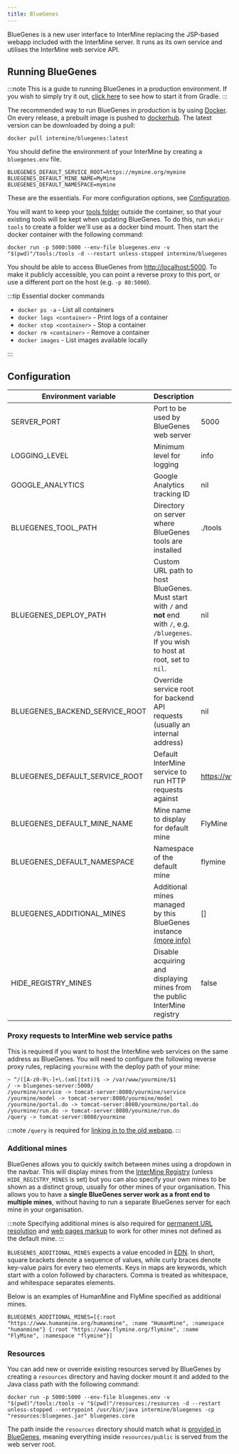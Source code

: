 ```yaml
---
title: BlueGenes
---
```


BlueGenes is a new user interface to InterMine replacing the JSP-based webapp included with the InterMine server. It runs as its own service and utilises the InterMine web service API.

## Running BlueGenes

:::note
This is a guide to running BlueGenes in a production environment. If you wish to simply try it out, [click here](../../system-requirements/software/gradle/index#trying-out-bluegenes) to see how to start it from Gradle.
:::

The recommended way to run BlueGenes in production is by using [Docker](https://www.digitalocean.com/community/tutorials/how-to-install-and-use-docker-on-ubuntu-18-04#step-1-%E2%80%94-installing-docker). On every release, a prebuilt image is pushed to [dockerhub](https://hub.docker.com/r/intermine/bluegenes/tags). The latest version can be downloaded by doing a pull:

```
docker pull intermine/bluegenes:latest
```

You should define the environment of your InterMine by creating a `bluegenes.env` file.

```
BLUEGENES_DEFAULT_SERVICE_ROOT=https://mymine.org/mymine
BLUEGENES_DEFAULT_MINE_NAME=MyMine
BLUEGENES_DEFAULT_NAMESPACE=mymine
```

These are the essentials. For more configuration options, see [Configuration](#configuration).

You will want to keep your [tools folder](../tool-api/overview#tools-folder-and-config) outside the container, so that your existing tools will be kept when updating BlueGenes. To do this, run `mkdir tools` to create a folder we'll use as a docker bind mount. Then start the docker container with the following command:

```
docker run -p 5000:5000 --env-file bluegenes.env -v "$(pwd)"/tools:/tools -d --restart unless-stopped intermine/bluegenes
```

You should be able to access BlueGenes from [http://localhost:5000](http://localhost:5000). To make it publicly accessible, you can point a reverse proxy to this port, or use a different port on the host (e.g. `-p 80:5000`).

:::tip Essential docker commands

* `docker ps -a` - List all containers
* `docker logs <container>` - Print logs of a container
* `docker stop <container>` - Stop a container
* `docker rm <container>` - Remove a container
* `docker images` - List images available locally

:::

## Configuration

| Environment variable | Description | Default |
| ------ | ----------- | ------- |
| SERVER_PORT | Port to be used by BlueGenes web server | 5000 |
| LOGGING_LEVEL | Minimum level for logging | info |
| GOOGLE_ANALYTICS | Google Analytics tracking ID | nil |
| BLUEGENES_TOOL_PATH | Directory on server where BlueGenes tools are installed | ./tools |
| BLUEGENES_DEPLOY_PATH | Custom URL path to host BlueGenes. Must start with `/` and **not** end with `/`, e.g. `/bluegenes`. If you wish to host at root, set to `nil`. | nil |
| BLUEGENES_BACKEND_SERVICE_ROOT | Override service root for backend API requests (usually an internal address) | nil |
| BLUEGENES_DEFAULT_SERVICE_ROOT | Default InterMine service to run HTTP requests against | https://www.flymine.org/flymine |
| BLUEGENES_DEFAULT_MINE_NAME | Mine name to display for default mine | FlyMine |
| BLUEGENES_DEFAULT_NAMESPACE | Namespace of the default mine | flymine |
| BLUEGENES_ADDITIONAL_MINES | Additional mines managed by this BlueGenes instance [(more info)](#additional-mines) | [] |
| HIDE_REGISTRY_MINES | Disable acquiring and displaying mines from the public InterMine registry | false |

### Proxy requests to InterMine web service paths

This is required if you want to host the InterMine web services on the same address as BlueGenes. You will need to configure the following reverse proxy rules, replacing `yourmine` with the deploy path of your mine:

```
~ ^/([A-z0-9\-]+\.(xml|txt))$ -> /var/www/yourmine/$1
/ -> bluegenes-server:5000/
/yourmine/service -> tomcat-server:8080/yourmine/service
/yourmine/model -> tomcat-server:8080/yourmine/model
/yourmine/portal.do -> tomcat-server:8080/yourmine/portal.do
/yourmine/run.do -> tomcat-server:8080/yourmine/run.do
/query -> tomcat-server:8080/yourmine
```

:::note
`/query` is required for [linking in to the old webapp](/docs/4.0.0/webapp/linking-in/index).
:::

### Additional mines

BlueGenes allows you to quickly switch between mines using a dropdown in the navbar. This will display mines from the [InterMine Registry](http://registry.intermine.org/) (unless `HIDE_REGISTRY_MINES` is set) but you can also specify your own mines to be shown as a distinct group, usually for other mines of your organisation. This allows you to have a **single BlueGenes server work as a front end to multiple mines**, without having to run a separate BlueGenes server for each mine in your organisation.

:::note
Specifying additional mines is also required for [permanent URL resolution](../report-page/permanentURL) and [web pages markup](../markup/index) to work for other mines not defined as the default mine.
:::

`BLUEGENES_ADDITIONAL_MINES` expects a value encoded in [EDN](https://github.com/edn-format/edn). In short, square brackets denote a sequence of values, while curly braces denote key-value pairs for every two elements. Keys in maps are keywords, which start with a colon followed by characters. Comma is treated as whitespace, and whitespace separates elements.

Below is an examples of HumanMine and FlyMine specified as additional mines.

```
BLUEGENES_ADDITIONAL_MINES=[{:root "https://www.humanmine.org/humanmine", :name "HumanMine", :namespace "humanmine"} {:root "https://www.flymine.org/flymine", :name "FlyMine", :namespace "flymine"}]
```

### Resources

You can add new or override existing resources served by BlueGenes by creating a `resources` directory and having docker mount it and added to the Java class path with the following command:

```
docker run -p 5000:5000 --env-file bluegenes.env -v "$(pwd)"/tools:/tools -v "$(pwd)"/resources:/resources -d --restart unless-stopped --entrypoint /usr/bin/java intermine/bluegenes -cp "resources:bluegenes.jar" bluegenes.core
```

The path inside the `resources` directory should match what is [provided in BlueGenes](https://github.com/intermine/bluegenes/tree/dev/resources), meaning everything inside `resources/public` is served from the web server root.
